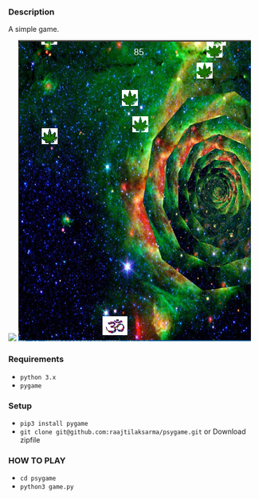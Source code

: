 ### Description

A simple game.


![](/resources/images/game_home.png)
![](/resources/images/ingame.png)


### Requirements
- `python 3.x`
- `pygame`

### Setup
- `pip3 install pygame`
- `git clone git@github.com:raajtilaksarma/psygame.git` or Download zipfile

### HOW TO PLAY
- `cd psygame`
- `python3 game.py`
